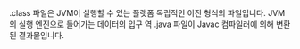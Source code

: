 .class 파일은 JVM이 실행할 수 있는 플랫폼 독립적인 이진 형식의 파일입니다. JVM의 실행 엔진으로 들어가는 데이터의 입구 역
.java 파일이 Javac 컴파일러에 의해 변환된 결과물입니다.

